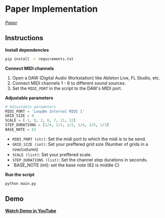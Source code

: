 # Paper Implementation

[*Paper*](http://www.icad.org/websiteV2.0/Conferences/ICAD2002/proceedings/36_AlanDorin.pdf)
## Instructions
**Install dependencies**
```bash
pip install -r requirements.txt
```

**Connect MIDI channels**

1. Open a DAW (Digital Audio Workstation) like Ableton Live, FL Studio, etc.
2. Connect MIDI channels 1 - 6 to different sound sources.
3. Set the `MIDI_PORT` in the script to the DAW's MIDI port.

**Adjustable parameters**
```python
# Adjustable parameters
MIDI_PORT = 'LoopBe Internal MIDI 1'
GRID_SIZE = 4
SCALE = [-1, 0, 2, 6, 7, 11, 12]
STEP_DURATIONS = [1/4, 1/3, 1/2, 1/4, 1/5, 1/3]
BASE_NOTE = 62
```
- `MIDI_PORT (str)`: Set the midi port to which the midi is to be send.
- `GRID_SIZE (int)`: Set your preffered grid size (Number of grids in a row/column)
- `SCALE (list)`: Set your preffered scale.
- `STEP_DURATIONS (list)`: Set the channel step durations in seconds.
- `BASE_NOTE (int): set the base note (62 is middle C)

**Run the script**
```bash
python main.py
```

## Demo
[**Watch Demo in YouTube**](https://www.youtube.com/watch?v=e_6AsjG45FI)
